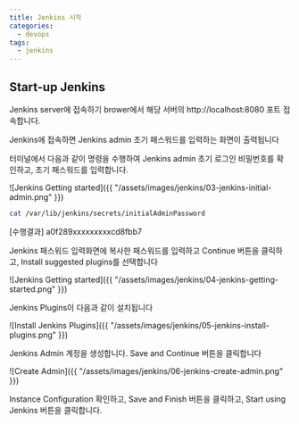 ```yaml
---
title: Jenkins 시작
categories:
  - devops 
tags:
  - jenkins
---
```


## Start-up Jenkins 
Jenkins server에 접속하기 brower에서 해당 서버의 http://localhost:8080 포트 접속합니다.

Jenkins에 접속하면 Jenkins admin 초기 패스워드를 입력하는 화면이 출력됩니다

터미널에서 다음과 같이 명령을 수행하여 Jenkins  admin 초기 로그인 비밀번호를 확인하고, 초기 패스워드를 입력합니다.

![Jenkins Getting started]({{ "/assets/images/jenkins/03-jenkins-initial-admin.png" }})

```bash
cat /var/lib/jenkins/secrets/initialAdminPassword
```

[수행결과]
a0f289xxxxxxxxxcd8fbb7

Jenkins 패스워드 입력화면에 복사한 패스워드를 입력하고 Continue 버튼을 클릭하고, Install suggested plugins를 선택합니다

![Jenkins Getting started]({{ "/assets/images/jenkins/04-jenkins-getting-started.png"  }})


Jenkins Plugins이 다음과 같이 설치됩니다

![Install Jenkins Plugins]({{ "/assets/images/jenkins/05-jenkins-install-plugins.png"  }})

Jenkins Admin 계정을 생성합니다. Save and Continue 버튼을 클릭합니다

![Create Admin]({{ "/assets/images/jenkins/06-jenkins-create-admin.png"  }})

Instance Configuration 확인하고, Save and Finish 버튼을 클릭하고, Start using Jenkins 버튼을 클릭합니다.
